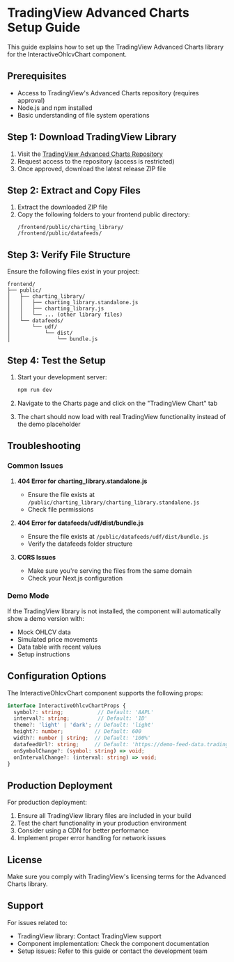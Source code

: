 # TradingView Advanced Charts Setup Guide

This guide explains how to set up the TradingView Advanced Charts library for the InteractiveOhlcvChart component.

## Prerequisites

- Access to TradingView's Advanced Charts repository (requires approval)
- Node.js and npm installed
- Basic understanding of file system operations

## Step 1: Download TradingView Library

1. Visit the [TradingView Advanced Charts Repository](https://github.com/tradingview/charting_library)
2. Request access to the repository (access is restricted)
3. Once approved, download the latest release ZIP file

## Step 2: Extract and Copy Files

1. Extract the downloaded ZIP file
2. Copy the following folders to your frontend public directory:
   ```
   /frontend/public/charting_library/
   /frontend/public/datafeeds/
   ```

## Step 3: Verify File Structure

Ensure the following files exist in your project:

```
frontend/
├── public/
│   ├── charting_library/
│   │   ├── charting_library.standalone.js
│   │   ├── charting_library.js
│   │   └── ... (other library files)
│   └── datafeeds/
│       └── udf/
│           └── dist/
│               └── bundle.js
```

## Step 4: Test the Setup

1. Start your development server:
   ```bash
   npm run dev
   ```

2. Navigate to the Charts page and click on the "TradingView Chart" tab

3. The chart should now load with real TradingView functionality instead of the demo placeholder

## Troubleshooting

### Common Issues

1. **404 Error for charting_library.standalone.js**
   - Ensure the file exists at `/public/charting_library/charting_library.standalone.js`
   - Check file permissions

2. **404 Error for datafeeds/udf/dist/bundle.js**
   - Ensure the file exists at `/public/datafeeds/udf/dist/bundle.js`
   - Verify the datafeeds folder structure

3. **CORS Issues**
   - Make sure you're serving the files from the same domain
   - Check your Next.js configuration

### Demo Mode

If the TradingView library is not installed, the component will automatically show a demo version with:
- Mock OHLCV data
- Simulated price movements
- Data table with recent values
- Setup instructions

## Configuration Options

The InteractiveOhlcvChart component supports the following props:

```typescript
interface InteractiveOhlcvChartProps {
  symbol?: string;           // Default: 'AAPL'
  interval?: string;         // Default: '1D'
  theme?: 'light' | 'dark'; // Default: 'light'
  height?: number;          // Default: 600
  width?: number | string;  // Default: '100%'
  datafeedUrl?: string;     // Default: 'https://demo-feed-data.tradingview.com'
  onSymbolChange?: (symbol: string) => void;
  onIntervalChange?: (interval: string) => void;
}
```

## Production Deployment

For production deployment:

1. Ensure all TradingView library files are included in your build
2. Test the chart functionality in your production environment
3. Consider using a CDN for better performance
4. Implement proper error handling for network issues

## License

Make sure you comply with TradingView's licensing terms for the Advanced Charts library.

## Support

For issues related to:
- TradingView library: Contact TradingView support
- Component implementation: Check the component documentation
- Setup issues: Refer to this guide or contact the development team
